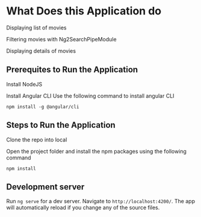 # What Does this Application do
Displaying list of movies

Filtering movies with Ng2SearchPipeModule

Displaying details of movies

## Prerequites to Run the Application
Install NodeJS

Install Angular CLI
Use the following command to install angular CLI

`npm install -g @angular/cli`

## Steps to Run the Application
Clone the repo into local

Open the project folder and install the npm packages using the following command

`npm install`

## Development server

Run `ng serve` for a dev server. Navigate to `http://localhost:4200/`. The app will automatically reload if you change any of the source files.

